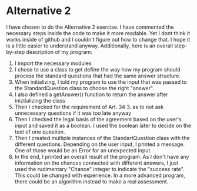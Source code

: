 # Alternative 2

I have chosen to do the Alternative 2 exercise. I have commented the necessary steps inside the code to make it more readable. Yet I dont think it works inside of github and I couldn't figure out how to change that. I hope it is a little easier to understand anyway. Additionally, here is an overall step-by-step description of my program:

1. I import the necessary modules
2. I chose to use a class to get define the way how my program should process the standard questions that had the same answer structure.
3. When initializing, I told my program to use the input that was passed to the StandardQuestion class to choose the right "answer".
4. I also defined a getAnswer() function to return the answer after iniztializing the class
5. Then I checked for the requirement of Art. 34 3. as to not ask unnecessary questions if it was too late anyway
6. Then I checked the legal basis of the agreement based on the user's input and saved it as a boolean. I used the boolean later to decide on the text of one question. 
7. Then I created multiple instances of the StandartQuestion class with the different questions. Depending on the user input, I printed a message. One of those would be an Error for an unexpected input.
8. In the end, I printed an overall result of the program. As I don't have any information on the chances connected with different answers, I just used the rudimentary "Chance" integer to indicate the "success rate". This could be changed with experience. In a more advanced program, there could be an algorithm instead to make a real assessment.
